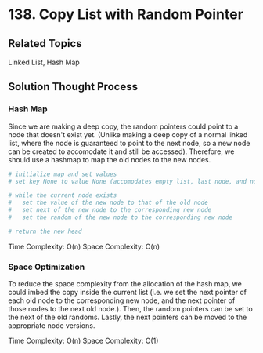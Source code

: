 # 138. Copy List with Random Pointer

## Related Topics

Linked List, Hash Map

## Solution Thought Process

### Hash Map

Since we are making a deep copy, the random pointers could point to a node that doesn't exist yet. (Unlike making a deep copy of a normal linked list, where the node is guaranteed to point to the next node, so a new node can be created to accomodate it and still be accessed). Therefore, we should use a hashmap to map the old nodes to the new nodes.

```python
# initialize map and set values
# set key None to value None (accomodates empty list, last node, and nodes that randomly point to None)

# while the current node exists
#   set the value of the new node to that of the old node
#   set next of the new node to the corresponding new node
#   set the random of the new node to the corresponding new node

# return the new head
```

Time Complexity: O(n)
Space Complexity: O(n)

### Space Optimization

To reduce the space complexity from the allocation of the hash map, we could imbed the copy inside the current list (i.e. we set the next pointer of each old node to the corresponding new node, and the next pointer of those nodes to the next old node.). Then, the random pointers can be set to the next of the old randoms. Lastly, the next pointers can be moved to the appropriate node versions.

Time Complexity: O(n)
Space Complexity: O(1)
